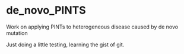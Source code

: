 # de_novo_PINTS
Work on applying PINTs to heterogeneous disease caused by de novo mutation

Just doing a little testing, learning the gist of git. 
